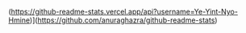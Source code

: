 (https://github-readme-stats.vercel.app/api?username=Ye-Yint-Nyo-Hmine)](https://github.com/anuraghazra/github-readme-stats)
